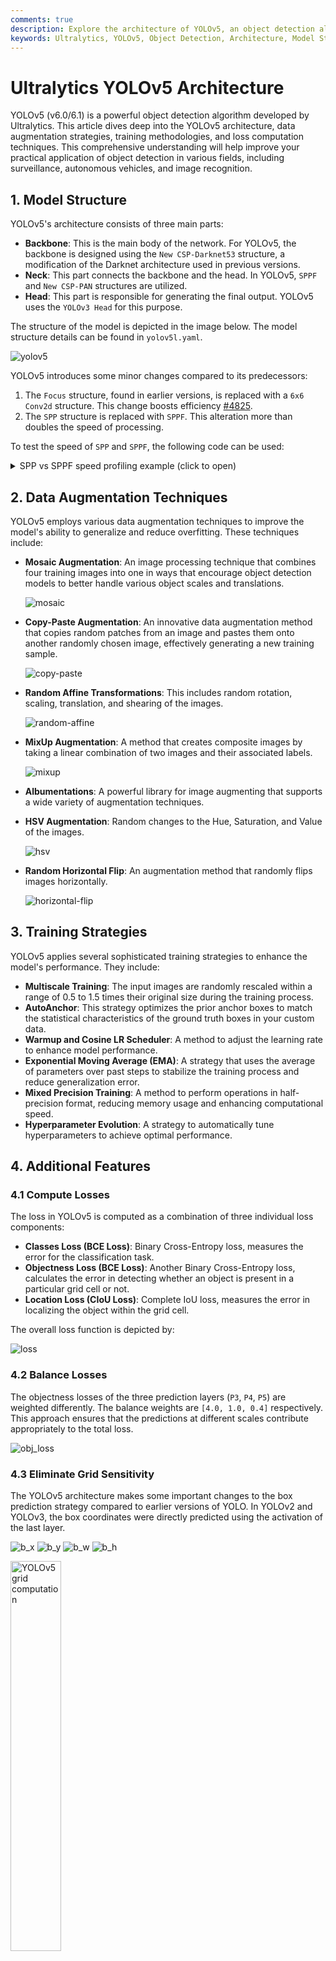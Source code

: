 ```yaml
---
comments: true
description: Explore the architecture of YOLOv5, an object detection algorithm by Ultralytics. Understand the model structure, data augmentation methods, training strategies, and loss computation techniques.
keywords: Ultralytics, YOLOv5, Object Detection, Architecture, Model Structure, Data Augmentation, Training Strategies, Loss Computation
---
```


# Ultralytics YOLOv5 Architecture

YOLOv5 (v6.0/6.1) is a powerful object detection algorithm developed by Ultralytics. This article dives deep into the YOLOv5 architecture, data augmentation strategies, training methodologies, and loss computation techniques. This comprehensive understanding will help improve your practical application of object detection in various fields, including surveillance, autonomous vehicles, and image recognition.

## 1. Model Structure

YOLOv5's architecture consists of three main parts:

- **Backbone**: This is the main body of the network. For YOLOv5, the backbone is designed using the `New CSP-Darknet53` structure, a modification of the Darknet architecture used in previous versions.
- **Neck**: This part connects the backbone and the head. In YOLOv5, `SPPF` and `New CSP-PAN` structures are utilized.
- **Head**: This part is responsible for generating the final output. YOLOv5 uses the `YOLOv3 Head` for this purpose.

The structure of the model is depicted in the image below. The model structure details can be found in `yolov5l.yaml`.

![yolov5](https://user-images.githubusercontent.com/31005897/172404576-c260dcf9-76bb-4bc8-b6a9-f2d987792583.png)

YOLOv5 introduces some minor changes compared to its predecessors:

1. The `Focus` structure, found in earlier versions, is replaced with a `6x6 Conv2d` structure. This change boosts efficiency [#4825](https://github.com/ultralytics/yolov5/issues/4825).
2. The `SPP` structure is replaced with `SPPF`. This alteration more than doubles the speed of processing.

To test the speed of `SPP` and `SPPF`, the following code can be used:

<details>
<summary>SPP vs SPPF speed profiling example (click to open)</summary>

```python
import time
import torch
import torch.nn as nn


class SPP(nn.Module):
    def __init__(self):
        super().__init__()
        self.maxpool1 = nn.MaxPool2d(5, 1, padding=2)
        self.maxpool2 = nn.MaxPool2d(9, 1, padding=4)
        self.maxpool3 = nn.MaxPool2d(13, 1, padding=6)

    def forward(self, x):
        o1 = self.maxpool1(x)
        o2 = self.maxpool2(x)
        o3 = self.maxpool3(x)
        return torch.cat([x, o1, o2, o3], dim=1)


class SPPF(nn.Module):
    def __init__(self):
        super().__init__()
        self.maxpool = nn.MaxPool2d(5, 1, padding=2)

    def forward(self, x):
        o1 = self.maxpool(x)
        o2 = self.maxpool(o1)
        o3 = self.maxpool(o2)
        return torch.cat([x, o1, o2, o3], dim=1)


def main():
    input_tensor = torch.rand(8, 32, 16, 16)
    spp = SPP()
    sppf = SPPF()
    output1 = spp(input_tensor)
    output2 = sppf(input_tensor)

    print(torch.equal(output1, output2))

    t_start = time.time()
    for _ in range(100):
        spp(input_tensor)
    print(f"SPP time: {time.time() - t_start}")

    t_start = time.time()
    for _ in range(100):
        sppf(input_tensor)
    print(f"SPPF time: {time.time() - t_start}")


if __name__ == '__main__':
    main()
```

result:

```
True
SPP time: 0.5373051166534424
SPPF time: 0.20780706405639648
```

</details>

## 2. Data Augmentation Techniques

YOLOv5 employs various data augmentation techniques to improve the model's ability to generalize and reduce overfitting. These techniques include:

- **Mosaic Augmentation**: An image processing technique that combines four training images into one in ways that encourage object detection models to better handle various object scales and translations.

  ![mosaic](https://user-images.githubusercontent.com/31005897/159109235-c7aad8f2-1d4f-41f9-8d5f-b2fde6f2885e.png)

- **Copy-Paste Augmentation**: An innovative data augmentation method that copies random patches from an image and pastes them onto another randomly chosen image, effectively generating a new training sample.

  ![copy-paste](https://user-images.githubusercontent.com/31005897/159116277-91b45033-6bec-4f82-afc4-41138866628e.png)

- **Random Affine Transformations**: This includes random rotation, scaling, translation, and shearing of the images.

  ![random-affine](https://user-images.githubusercontent.com/31005897/159109326-45cd5acb-14fa-43e7-9235-0f21b0021c7d.png)

- **MixUp Augmentation**: A method that creates composite images by taking a linear combination of two images and their associated labels.

  ![mixup](https://user-images.githubusercontent.com/31005897/159109361-3b24333b-f481-478b-ae00-df7838f0b5cd.png)

- **Albumentations**: A powerful library for image augmenting that supports a wide variety of augmentation techniques.

- **HSV Augmentation**: Random changes to the Hue, Saturation, and Value of the images.

  ![hsv](https://user-images.githubusercontent.com/31005897/159109407-83d100ba-1aba-4f4b-aa03-4f048f815981.png)

- **Random Horizontal Flip**: An augmentation method that randomly flips images horizontally.

  ![horizontal-flip](https://user-images.githubusercontent.com/31005897/159109429-0d44619a-a76a-49eb-bfc0-6709860c043e.png)

## 3. Training Strategies

YOLOv5 applies several sophisticated training strategies to enhance the model's performance. They include:

- **Multiscale Training**: The input images are randomly rescaled within a range of 0.5 to 1.5 times their original size during the training process.
- **AutoAnchor**: This strategy optimizes the prior anchor boxes to match the statistical characteristics of the ground truth boxes in your custom data.
- **Warmup and Cosine LR Scheduler**: A method to adjust the learning rate to enhance model performance.
- **Exponential Moving Average (EMA)**: A strategy that uses the average of parameters over past steps to stabilize the training process and reduce generalization error.
- **Mixed Precision Training**: A method to perform operations in half-precision format, reducing memory usage and enhancing computational speed.
- **Hyperparameter Evolution**: A strategy to automatically tune hyperparameters to achieve optimal performance.

## 4. Additional Features

### 4.1 Compute Losses

The loss in YOLOv5 is computed as a combination of three individual loss components:

- **Classes Loss (BCE Loss)**: Binary Cross-Entropy loss, measures the error for the classification task.
- **Objectness Loss (BCE Loss)**: Another Binary Cross-Entropy loss, calculates the error in detecting whether an object is present in a particular grid cell or not.
- **Location Loss (CIoU Loss)**: Complete IoU loss, measures the error in localizing the object within the grid cell.

The overall loss function is depicted by:

![loss](https://latex.codecogs.com/svg.image?Loss=\lambda_1L_{cls}+\lambda_2L_{obj}+\lambda_3L_{loc})

### 4.2 Balance Losses

The objectness losses of the three prediction layers (`P3`, `P4`, `P5`) are weighted differently. The balance weights are `[4.0, 1.0, 0.4]` respectively. This approach ensures that the predictions at different scales contribute appropriately to the total loss.

![obj_loss](https://latex.codecogs.com/svg.image?L_{obj}=4.0\cdot&space;L_{obj}^{small}+1.0\cdot&space;L_{obj}^{medium}+0.4\cdot&space;L_{obj}^{large})

### 4.3 Eliminate Grid Sensitivity

The YOLOv5 architecture makes some important changes to the box prediction strategy compared to earlier versions of YOLO. In YOLOv2 and YOLOv3, the box coordinates were directly predicted using the activation of the last layer.

![b_x](https://latex.codecogs.com/svg.image?b_x=\sigma(t_x)+c_x)
![b_y](https://latex.codecogs.com/svg.image?b_y=\sigma(t_y)+c_y)
![b_w](https://latex.codecogs.com/svg.image?b_w=p_w\cdot&space;e^{t_w})
![b_h](https://latex.codecogs.com/svg.image?b_h=p_h\cdot&space;e^{t_h})

<img src="https://user-images.githubusercontent.com/31005897/158508027-8bf63c28-8290-467b-8a3e-4ad09235001a.png#pic_center" width=40% alt="YOLOv5 grid computation">

However, in YOLOv5, the formula for predicting the box coordinates has been updated to reduce grid sensitivity and prevent the model from predicting unbounded box dimensions.

The revised formulas for calculating the predicted bounding box are as follows:

![bx](https://latex.codecogs.com/svg.image?b_x=(2\cdot\sigma(t_x)-0.5)+c_x)
![by](https://latex.codecogs.com/svg.image?b_y=(2\cdot\sigma(t_y)-0.5)+c_y)
![bw](https://latex.codecogs.com/svg.image?b_w=p_w\cdot(2\cdot\sigma(t_w))^2)
![bh](https://latex.codecogs.com/svg.image?b_h=p_h\cdot(2\cdot\sigma(t_h))^2)

Compare the center point offset before and after scaling. The center point offset range is adjusted from (0, 1) to (-0.5, 1.5). Therefore, offset can easily get 0 or 1.

<img src="https://user-images.githubusercontent.com/31005897/158508052-c24bc5e8-05c1-4154-ac97-2e1ec71f582e.png#pic_center" width=40% alt="YOLOv5 grid scaling">

Compare the height and width scaling ratio(relative to anchor) before and after adjustment. The original yolo/darknet box equations have a serious flaw. Width and Height are completely unbounded as they are simply out=exp(in), which is dangerous, as it can lead to runaway gradients, instabilities, NaN losses and ultimately a complete loss of training. [refer this issue](https://github.com/ultralytics/yolov5/issues/471#issuecomment-662009779)

<img src="https://user-images.githubusercontent.com/31005897/158508089-5ac0c7a3-6358-44b7-863e-a6e45babb842.png#pic_center" width=40% alt="YOLOv5 unbounded scaling">

### 4.4 Build Targets

The build target process in YOLOv5 is critical for training efficiency and model accuracy. It involves assigning ground truth boxes to the appropriate grid cells in the output map and matching them with the appropriate anchor boxes.

This process follows these steps:

- Calculate the ratio of the ground truth box dimensions and the dimensions of each anchor template.

![rw](https://latex.codecogs.com/svg.image?r_w=w_{gt}/w_{at})

![rh](https://latex.codecogs.com/svg.image?r_h=h_{gt}/h_{at})

![rwmax](https://latex.codecogs.com/svg.image?r_w^{max}=max(r_w,1/r_w))

![rhmax](https://latex.codecogs.com/svg.image?r_h^{max}=max(r_h,1/r_h))

![rmax](https://latex.codecogs.com/svg.image?r^{max}=max(r_w^{max},r_h^{max}))

![match](https://latex.codecogs.com/svg.image?r^{max}<{\rm&space;anchor_t})

<img src="https://user-images.githubusercontent.com/31005897/158508119-fbb2e483-7b8c-4975-8e1f-f510d367f8ff.png#pic_center" width=70% alt="YOLOv5 IoU computation">

- If the calculated ratio is within the threshold, match the ground truth box with the corresponding anchor.

<img src="https://user-images.githubusercontent.com/31005897/158508771-b6e7cab4-8de6-47f9-9abf-cdf14c275dfe.png#pic_center" width=70% alt="YOLOv5 grid overlap">

- Assign the matched anchor to the appropriate cells, keeping in mind that due to the revised center point offset, a ground truth box can be assigned to more than one anchor. Because the center point offset range is adjusted from (0, 1) to (-0.5, 1.5). GT Box can be assigned to more anchors.

<img src="https://user-images.githubusercontent.com/31005897/158508139-9db4e8c2-cf96-47e0-bc80-35d11512f296.png#pic_center" width=70% alt="YOLOv5 anchor selection">

This way, the build targets process ensures that each ground truth object is properly assigned and matched during the training process, allowing YOLOv5 to learn the task of object detection more effectively.

## Conclusion

In conclusion, YOLOv5 represents a significant step forward in the development of real-time object detection models. By incorporating various new features, enhancements, and training strategies, it surpasses previous versions of the YOLO family in performance and efficiency.

The primary enhancements in YOLOv5 include the use of a dynamic architecture, an extensive range of data augmentation techniques, innovative training strategies, as well as important adjustments in computing losses and the process of building targets. All these innovations significantly improve the accuracy and efficiency of object detection while retaining a high degree of speed, which is the trademark of YOLO models.
